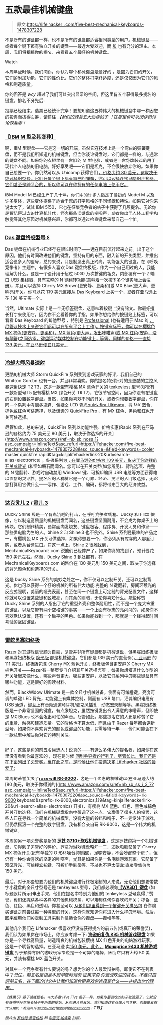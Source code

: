 # 五款最佳机械键盘

> 原文:[https://life hacker . com/five-best-mechanical-keyboards-1478307228](https://lifehacker.com/five-best-mechanical-keyboards-1478307228)

不是所有的键盘都一样，也不是所有的键盘都适合相同类型的用户。机械键盘——或者每个键下都有独立开关的键盘——最近大受欢迎，而 [和](https://lifehacker.com/how-to-choose-the-best-mechanical-keyboard-and-why-you-511140347) 也有充分的理由。本周，我们将根据你的提名，来看看五个最好的机械键盘。

Watch

本周早些时候，我们问你，你认为哪个机械键盘是最好的 ，是因为它们的开关，它们的附加功能，它们的性价比，它们的整体打字舒适度，还是仅仅因为它们的风格和制造质量。

你的回答是 *way* 超过了我们可以突出显示的空间，但这里有五个获得最多提名的键盘，排名不分先后:

投票已经结束，选票已经统计完毕！要想知道这五种伟大的机械键盘中哪一种因您的投票而拔得头筹，请前往 [*【我们的蜂巢五大后续帖子*](https://lifehacker.com/most-popular-mechanical-keyboard-das-keyboard-ultimate-1481147297) *！在那里你可以阅读和讨论获胜者！*

### [【IBM M 型及其变种】](http://pckeyboard.com/page/category/UKBD)

啊，IBM 型键盘——它是这一切的开端，虽然它在技术上是一个弯曲的弹簧键盘，而不是我们所知道的机械键盘，但当你谈论键盘时，它们都是一样的，与通常的键盘不同。如果你的衣柜里有一台旧的 M 型电脑，或者是一台你改装过的用于现代个人电脑的旧电脑，好好享受吧——它们是坦克，不会很快放弃你的。如果你自己想要一个，你仍然可以从 Unicomp 获得它们 [，价格大约 80 美元，这取决于你选择的型号。它们在每个键下都有弯曲的弹簧，你可以选择连接电脑的连接器。它们甚至是跨平台的，所以你可以在你拥有的任何电脑上使用它。](http://pckeyboard.com/page/category/UKBD)

IBM Model M 已经生产了几十年，你们中的许多人指定了最初的 Model M 以及许多变体，这些变体提供了适合于您的打字风格的不同怪癖和特性。如果它对你来说太大了，试试 IBM 5150，它也在征集竞争者的帖子中获得了几项提名。无论你是否记得过去的计算机时代，怀念那些旧键盘的噼啪声，或者你出于人体工程学和触觉等其他原因对机械感兴趣，你都可以通过检查键盘来帮自己一个忙。

* * *

### [Das 键盘终极型号 S](http://shop.daskeyboard.com/collections/products/products/das-keyboard-ultimate-model-s)

Das 键盘在机械行业已经存在很长时间了——远在目前流行起来之前。出于这个原因，他们有时间改进他们的键盘，坚持有用的东西，融入新的开关类型，并推出适合更多人的型号，总的来说，只是制造出真正时尚，功能强大的键盘。在《呼唤竞争者》主题中，有很多人喜欢 Das 键盘终极版，作为一个自己用过的人，我能理解为什么。这是一个设计用于超过 5000 万次按键的坦克，内部装有一个 2 端口 USB 集线器，具有完整的 N 键翻转功能(意味着一次按下多个键实际上会注册)，并且可以选择 Cherry MX Brown(更安静、更柔和)或 MX Blue(更大声、更响亮)开关。你可以花 139 美元直接从 Das Keyboard 上买一个，或者在亚马逊上花 130 美元买一个。

当然，Ultimate 实际上是一个无标签键盘，这意味着按键上没有铭文。你最好擅长打字来使用它，因为你不会看着你的手指。如果你想给你的按键贴上标签，可以看看 Das Keyboard 的其他型号 ，特别是 [Professional](http://shop.daskeyboard.com/collections/products/products/das-keyboard-professional-model-s) (也有适用于 Mac 的 [，尽管从技术上来说它们都可以在所有平台上工作)。按键有标签，你可以在樱桃色 MX 棕色(更安静，更柔和)，MX 蓝色(更大声，发出咔嗒声)或 MX 红色(安静，没有颠簸)之间选择，键盘运动媒体控制在功能键上，等等。同样的价格——直接 139 美元，在亚马逊便宜几美元。](http://shop.daskeyboard.com/collections/products/products/professional-for-mac)

* * *

### [冷却大师风暴速射](http://www.coolermaster-usa.com/category.php?category_by=1&category_id=1721&category_name=CM%20Storm%20QuickFire)

更酷的机械大师 Storm QuickFire 系列受到游戏玩家的好评，我们自己的 Whitson Gordon 也有一台，并且非常喜欢。你的提名特别针对的是更酷的主控风暴速射快速 T2 T3，这是一款配有樱桃 MX 蓝色开关的 tenkeyless 型号(尽管有一款新型号T5 配有樱桃 MX 绿色开关 T6 T7)，它很节省空间，因为你没有在键盘的右侧设置数字键盘。当然，如果你喜欢不同的开关，或者你想要数字键盘，你在同一个系列中有很多选择，包括全 LED 背光[quick fire Ultimate](http://www.coolermaster-usa.com/product.php?product_id=10071&product_name=CM%20Storm%20QuickFire%20Ultimate)，有 MX 蓝色、棕色或红色可供选择，以及谦逊的 [QuickFire Pro](http://www.coolermaster-usa.com/product.php?product_id=3080&product_name=CM%20Storm%20QuickFire%20Pro) ，有 MX 棕色、黑色和红色开关可供选择。

尽管如此，总的来说，QuickFire 系列以功能性强、价格实惠(Rapid 系列在亚马逊的价格约为 75 美元至 80 美元 [，取决于你选择的开关](http://www.amazon.com/s/ref=nb_sb_noss_1?asc_campaign=InlineText&asc_refurl=https://lifehacker.com/five-best-mechanical-keyboards-1478307228&asc_source=&field-keywords=cooler master quickfire rapid&tag=kinjalifehackerlink-20&url=search-alias=electronics) ，终极系列为[；在亚马逊的价格为 109 美元，取决于你选择的开关或背光](http://www.amazon.com/CM-Storm-QuickFire-Ultimate-Mechanical/dp/B00EJ8CHIM/?asc_campaign=InlineText&asc_refurl=https://lifehacker.com/five-best-mechanical-keyboards-1478307228&asc_source=&tag=kinjalifehackerlink-20) )和坚如磐石而闻名。您可以在开关类型(如您所见)、背光选项、完整的 N 键翻转、游戏时自动禁用 Windows 键、可拆卸编织 USB 电缆等方面获得难以置信的灵活性。提名它的人称赞它是一个可靠、经济、灵活的入门级选择，无论您打算用它做什么——写作、游戏、工作、编码，都将带来巨大的经济效益。

* * *

### [达克灵儿 2](http://www.duckychannel.com.tw/en/DK9008_shine2.html) / [灵儿 3](http://www.duckychannel.com.tw/en/Shine_3_DK9008.html)

Ducky Shine 线是一个有点沉睡的打击，在呼吁竞争者线程。Ducky 和 Filco 很像，它以制造高质量的机械键盘而闻名，这些键盘坚固耐用，不会成为你桌子上的砖块。它们制作精美，通常面向发烧友、键盘极客、程序员、开发人员和作家——那些靠电脑为生的人。Shine 2 和 Shine 3 也不例外。Shine 系列是最棒的产品之一，有樱桃色 MX 开关可供选择，如果你想要一个，你必须从有库存的人那里订购，或者从台湾进口。在这一点上，Shine 2 很难找到，MechanicalKeyboards.com 说他们已经停产了。如果你真的找到了，预计要花 150 美元左右。然而，Ducky Shine 3 到处都有，在 MechanicalKeyboards.com 的售价在 130 美元到 150 美元之间，取决于你选择的背光颜色和你选择的开关。

这是 Ducky Shine 系列的美妙之处之一，你不仅可以定制开关，还可以定制背光。你也可以获得一个好的机械的所有伟大功能:完整的 N 键翻转，房间环境光的反应式照明，美丽的哑光表面，甚至在同一个键盘上可定制的背光配置文件，这样你就可以设置某些键和区域亮，而其余的则暗，无论你喜欢什么。那些称赞 Ducky Shine 系列的人指出了它的重型外壳和整体耐用性，而不是一个庞大笨重的键盘，以及它带有两个空格键的事实——一个上面有标志的亮闪闪的，如果你不喜欢默认设置，还有一个扁平的黑色。如果你能找到一个，那就是一个经得起时间考验的坚固键盘。

* * *

### [雷蛇黑寡妇终极](http://www.razerzone.com/gaming-keyboards-keypads/razer-blackwidow-ultimate)

Razer 对其游戏信誉颇为自豪，尽管并非所有键盘都是机械键盘，但黑寡妇终极版 和黑寡妇终极版 [隐形版](http://www.razerzone.com/store/razer-blackwidow-ultimate-stealth) 都是机械键盘。它们都是 139 美元的直营价( [、亚马逊](https://www.amazon.com/dp/B008U5ZNIG?asc_campaign=InlineText&asc_refurl=https://lifehacker.com/five-best-mechanical-keyboards-1478307228&asc_source=&linkCode=ogi&psc=1&smid=A1MRD2EQVKXJP4&tag=kinjalifehackerlink-20&th=1) 的 111 美元)。终极版包含 Cherry MX 蓝色开关，终极版包含更安静的 Cherry MX 棕色开关——Razer[有一整页专门介绍其开关选择选项](http://www.razerzone.com/eu-en/gaming-keyboards-keypads/mechanical-key-infrastructure) ，如果你想知道什么类型的开关听起来像什么，哪些声音更大，哪些更安静，以及它们系列中的哪些键盘具有哪些功能，这是很好的阅读材料。

然而，BlackWidow Ultimate 是一款全尺寸机械设备，侧面有可编程键，亮度可调的单键 LED 背光，功能键上有媒体控制，侧面有 USB 端口，沿其编织电缆有 USB 通道，键盘上有音频通道和耳机/麦克风插孔，动态宏录制等等。黑寡妇终极版是一个非常坚固的键盘，有点像坦克，虽然按键发出令人满意的咔嗒声，但即使是 MX Blues 也不会发出可怕的声音。尽管如此，那些提名它的人还是称赞了它的重量、触感和建造质量。它的价格也不算太低，而且由于 Razer 每年都会更新型号，如果你不喜欢背光的颜色或键盘的功能，只需等待一年——他们可能会在下一款机型中解决你对它的特别关注。

* * *

好了，这些是你的前五名候选人！说真的——有这么多伟大的提名者，如果你在这里没有看到你最喜欢的 ，现在是时候 [回到争夺者的行列了。尽管如此，我们还是在下面列出了荣誉奖。但在此之前，是时候让他们投票决定 Lifehacker 社区的最爱了:](https://lifehacker.com/whats-the-best-mechanical-keyboard-1476387804)

本周的荣誉奖去了[**rose will RK-9000**](http://www.rosewill.com/landingpage/pk9000/rk_9000.html)，这是一个实惠的机械键盘(在亚马逊大约[80 美元，取决于你得到的](http://www.amazon.com/s/ref=nb_sb_ss_i_3_7?asc_campaign=InlineText&asc_refurl=https://lifehacker.com/five-best-mechanical-keyboards-1478307228&asc_source=&field-keywords=rk-9000 keyboard&sprefix=rk-9000,electronics,129&tag=kinjalifehackerlink-20&url=search-alias=electronics) 开关)，有樱桃 MX 蓝色、红色、黑色或棕色开关可供选择，我们在机械键盘指南中强调了这一点。它赢得了很多人的投票，这些人正在寻找一个简单的机械模型，没有大量的铃铛和哨子，不一定专注于游戏，但仍然摇滚一个完整的数字键盘。我有机会亲自玩 RK-9000，这是一个伟大的机械键盘。

本周的另一项荣誉奖是新的 [**罗技 G710+游戏机械键盘**](http://gaming.logitech.com/en-us/product/g710plus-mechanical-gaming-keyboard) 。这是罗技的第一个机械键盘，它得到了非常好的评价。罗技对游戏键盘略知一二，这款电脑配备了 Cherry MX 棕色开关(配有单独的 O 形环噪音抑制器)，足够安静，不会吵醒整个房子，但仍有一种你会喜欢的坚定的咔嗒声，尤其是如果你是一名电脑游戏玩家。它配备了双区背光、可编程宏按键、可拆卸手腕带等。不过也不算太便宜:直接零售价为 150 美元。

最后，对于那些想要为他们的机械键盘进行终极定制的人来说，无论他们想要带数字小键盘的全尺寸型号还是 tenkeyless 型号，我们都必须向[**【WASD】键盘**](http://www.wasdkeyboards.com/) (如标题照片所示)伸出手来，他们在提名中特别为他们的 tenkeyless 型号赢得了赞誉。他们还提供各种各样的其他机械模型，可以定制任何你喜欢的开关；棕色、蓝色、红色、黑色和透明。你甚至可以 [从他们那里得到一个按键开关样品包](http://www.wasdkeyboards.com/index.php/products/sampler-kit/wasd-sampler-kit.html#ad-image-0) 在你购买键盘之前尝试每一种类型的开关，这样你就知道你将进入什么样的环境。然后，回来使用他们的定制工具来制作最适合你的键盘——键帽等等。

其他几个我们在 Lifehacker 很喜欢但没有获得提名的前五名(或真正的荣誉奖)，我们认为如果你在市场上，你应该考虑一下: [**海盗船复仇 K95 机械游戏键盘**](http://www.corsair.com/us/gaming-peripherals/gaming-keyboards/vengeance-k95-fully-mechanical-gaming-keyboard.html) 如果你是一个寻找高质量，制造精良的机械包装樱桃 MX 红色开关的电脑游戏玩家，这是一个明智的选择。在亚马逊 卖[150 美元。此外，](http://www.amazon.com/Corsair-Vengeance-Mechanical-Keyboard-CH-9000020-NA/dp/B00CERXJNW/?asc_campaign=InlineText&asc_refurl=https://lifehacker.com/five-best-mechanical-keyboards-1478307228&asc_source=&tag=kinjalifehackerlink-20) [**Monoprice 9433 机械游戏键盘**](http://www.monoprice.com/Product?p_id=9433) 对于预算有限的游戏玩家来说是一个可靠的选择，因为它只有大约 50 美元，并装有樱桃 MX 蓝色开关。

对其中一个竞争者有什么要说的吗？想为你的个人最爱辩护吗，即使它不在列表中？*记住，前五名是根据本周早些时候的* *征集来的* [*你最受欢迎的提名。不要只抱怨前五名，在下面的讨论中让我们知道你更喜欢的选择是什么——并提出你的理由。*](https://lifehacker.com/whats-the-best-mechanical-keyboard-1476387804)

*<small>《蜂巢 5》基于读者提名。与大多数 Hive Five 帖子一样，如果你最喜欢的帖子被遗漏了，它就没有获得呼吁竞争者帖子中所需的提名，从而进入前五名。我们知道这有点像人气竞赛。对蜂巢五有什么建议？发送邮件至</small>*[*<small>tips+hivefive@lifehacker.com</small>*](mailto:tips+hivefive@lifehacker.com)*<small>！</small>T15】*

*<small>照片由</small>* [*<small>罗伯特·弗雷伯格</small>*](http://www.flickr.com/photos/13359377@N05/6248195713/) *<small>和</small>* [*<small>布雷克·帕特森</small>*](http://www.flickr.com/photos/blakespot/8406050145/) *<small>拍摄。</small>*